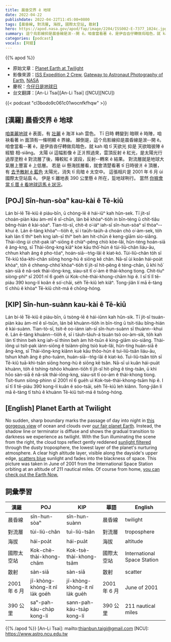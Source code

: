 ```yaml
---
title: 晨昏交界 ê 地球
date: 2022-04-22
publishdate: 2022-04-22T11:45:00+0800
tags: [晨昏線, 對流層, 海拔, 國際太空站, 散射]
hero: https://apod.nasa.gov/apod/fap/image/2204/ISS002-E-7377_1024c.jpg
summary: 這个烏影線抑是晨昏線是湠--開 ê。咱會當看著 ê，是伊沓沓仔轉做烏暗色，就 kah 咱 tī 天欲光 抑是 暗頭仔彼陣 ê 經驗相 siâng。
categories: [podcast]
vocals: [阿錕]
---
```


{{% apod %}}

- 原始文章：[Planet Earth at Twilight](https://apod.nasa.gov/apod/ap220422.html)
- 影像來源：[ISS Expedition 2 Crew](https://spaceflight.nasa.gov/station/crew/exp2/index.html), [Gateway to Astronaut Photography of Earth](https://eol.jsc.nasa.gov/), [NASA](https://www.nasa.gov/)
- 慶祝：[今仔日是地球日](https://nasa.6connex.com/event/NASAScience/NASA-at-Earth-Day/login)
- 台文翻譯：[An-Li Tsai][An-Li Tsai] ([NCU][NCU])

{{< podcast "cl3bodo9c061c01wocnfkfhqw" >}}

## [漢羅] 晨昏交界 ê 地球
[咱美麗地球][our fair planet Earth] ê 表面，有 [壯麗][this gorgeous view] ê 海洋 kah 雲色。
Tī 日時 轉變到 暗暝 ê 時陣，咱袂看著 in 面頂有一條明顯 ê 界線。
顛倒是，這个烏影線抑是晨昏線是湠--開 ê。
咱會當看--著 ê，是伊沓沓仔轉做烏暗色，就 kah 咱 tī 天欲光 抑是 天欲暗彼陣 ê 經驗 相-siâng。
太陽 ùi 這幅影像 ê 正爿照過來，雲頂反射 ê 紅光，是太陽光行過厚塗粉 ê 對流層了後，賰較紅 ê 波段，反射--轉來 ê 結果。
對流層就是地球大氣層上豐富 ê 上低層。
若是 ùi 懸海拔層看，就會清楚看著 tī 日時彼爿 ê 頂層，有 [去予散射 ê 藍色][scatters blue] 太陽光，消失 tī 烏暗 ê 太空中。
這張相片是 2001 年 6 月 ùi 國際太空站翕 ê。
伊是 tī 離地表 390 公里懸 ê 所在，踅地球咧行。
當然 [你嘛會當 tī 厝 ê 看地球這馬 ê 狀況][you can check out the Earth Now.]。

## [POJ] Sîn-hun-sòaⁿ kau-kài ê Tē-kiû
Lán bí-lē Tē-kiû ê piáu-bīn, ū chòng-lē ê hái-iûⁿ kah hûn-sek.
Tī ji̍t-sî choán-piàn kàu àm-mî ê sî-chūn, lán bē khòaⁿ-tio̍h in bīn-téng ū chi̍t-tiâu bêng-hián ê kài-sòaⁿ.
Tian-tò-sī, chit-ê o͘-iáⁿ iah-sī sîn-hun-sòaⁿ sī thòaⁿ--khui ê.
Lán ē-tàng khòaⁿ--tio̍h ê, sī i tau̍h-tau̍h-á choán chò o͘-àm-sek, to̍h kah lán tī thiⁿ beh kng iah-sī thiⁿ beh àm hit-chūn ê keng-giām sio-siâng.
Thài-iông ùi chit-pak iáⁿ-siōng ê chiàⁿ-pêng chiò kòe-lâi, hûn-téng hoán-siā ê âng-kng, sī Thài-iông-kng kiâⁿ kòe kāu thô͘-hún ê tùi-liû-chân liáu-āu, chhun khah âng ê pho-tōaⁿ, hoán-siā--tńg-lâi ê kiat-kó.
Tùi-liû-chân to̍h sī Tē-kiû tōa-khì-chân siōng hong-hù ê siōng kē chân.
Nā-sī ùi koân hái-poa̍t khòaⁿ, to̍h ē chheng-chhó͘ khòaⁿ-tio̍h tī ji̍t-sî hit-pêng ê téng-chân, ū khì hō͘ sàn-siā ê nâ-sek thài-iông-kng, siau-sit tī o͘-àm ê thài-khong tiong.
Chit-tiuⁿ siòng-phìⁿ sī 2001 nî 6 goe̍h ùi Kok-chè-thài-khong-chām hip ê.
I sī tī lî tē-piáu 390 kong-lí koân ê só͘-chāi, se̍h Tē-kiû leh kiâⁿ.
Tong-jiân lí mā ē-tàng tī chhù ê khòaⁿ Tē-kiû chit-má ê chōng-hóng.

## [KIP] Sîn-hun-suànn kau-kài ê Tē-kiû
Lán bí-lē Tē-kiû ê piáu-bīn, ū tsòng-lē ê hái-iûnn kah hûn-sik.
Tī ji̍t-sî tsuán-piàn kàu àm-mî ê sî-tsūn, lán bē khuànn-tio̍h in bīn-tíng ū tsi̍t-tiâu bîng-hián ê kài-suànn.
Tian-tò-sī, tsit-ê oo-iánn iah-sī sîn-hun-suànn sī thuànn--khui ê.
Lán ē-tàng khuànn--tio̍h ê, sī i ta̍uh-ta̍uh-á tsuán tsò oo-àm-sik, to̍h kah lán tī thinn beh kng iah-sī thinn beh àm hit-tsūn ê king-giām sio-siâng.
Thài-iông uì tsit-pak iánn-siōng ê tsiànn-pîng tsiò kuè-lâi, hûn-tíng huán-siā ê âng-kng, sī Thài-iông-kng kiânn kuè kāu thôo-hún ê tuì-liû-tsân liáu-āu, tshun khah âng ê pho-tuānn, huán-siā--tńg-lâi ê kiat-kó.
Tuì-liû-tsân to̍h sī Tē-kiû tuā-khì-tsân siōng hong-hù ê siōng kē tsân.
Nā-sī uì kuân hái-pua̍t khuànn, to̍h ē tshing-tshóo khuànn-tio̍h tī ji̍t-sî hit-pîng ê tíng-tsân, ū khì hōo sàn-siā ê nâ-sik thài-iông-kng, siau-sit tī oo-àm ê thài-khong tiong.
Tsit-tiunn siòng-phìnn sī 2001 nî 6 gue̍h uì Kok-tsè-thài-khong-tsām hip ê.
I sī tī lî tē-piáu 390 kong-lí kuân ê sóo-tsāi, se̍h Tē-kiû leh kiânn.
Tong-jiân lí mā ē-tàng tī tshù ê khuànn Tē-kiû tsit-má ê tsōng-hóng.

## [English] Planet Earth at Twilight
No sudden, sharp boundary marks the passage of day into night in [this gorgeous view][this gorgeous view] of ocean and clouds over [our fair planet Earth][our fair planet Earth].
Instead, the shadow line or terminator is diffuse and shows the gradual transition to darkness we experience as twilight.
With the Sun illuminating the scene from the right, the cloud tops reflect gently reddened [sunlight filtered][sunlight filtered] through the dusty troposphere, the lowest layer of the planet's nurturing atmosphere.
A clear high altitude layer, visible along the dayside's upper edge, [scatters blue][scatters blue] sunlight and fades into the blackness of space.
This picture was taken in June of 2001 from the International Space Station orbiting at an altitude of 211 nautical miles.
Of course from home, [you can check out the Earth Now.][you can check out the Earth Now.]

## 詞彙學習

|漢羅|POJ|KIP|華語|English|
|-|-|-|-|-|
|晨昏線|sîn-hun-sòaⁿ|sîn-hun-suànn|晨昏線|twilight|
|對流層|tùi-liû-chân|tuì-liû-tsân|對流層|troposphere|
|海拔|hái-poa̍t|hái-pua̍t|海拔|altitude|
|國際太空站|Kok-chè-thài-khong-chām|Kok-tsè-thài-khong-tsām|國際太空站|International Space Station|
|散射|sàn-siā|sàn-siā|散射|scatter|
|2001 年 6 月|jī-khòng-khòng-it nî la̍k goe̍h|jī-khòng-khòng-it nî la̍k gue̍h|2001 年 6 月|June of 2001|
|390 公里|saⁿ-pah-káu-cha̍p kong-lí|sann-pah-káu-tsa̍p kong-lí|390 公里|211 nautical miles|

{{% /apod %}}
[An-Li Tsai]: mailto:thianbun.taigi@gmail.com
[NCU]: https://www.astro.ncu.edu.tw

[copyright]: https://apod.nasa.gov/apod/fap/lib/about_apod.html#srapply

[this gorgeous view]:http://eol.jsc.nasa.gov/scripts/sseop/photo.pl?mission=ISS002&roll=E&frame=7377
[our fair planet Earth]:https://earthobservatory.nasa.gov/features/NationalParks
[sunlight filtered]:http://www.webexhibits.org/causesofcolor/14B.html
[scatters blue]:http://webexhibits.org/causesofcolor/14.html
[you can check out the Earth Now.]:https://climate.nasa.gov/earth-now/#/
